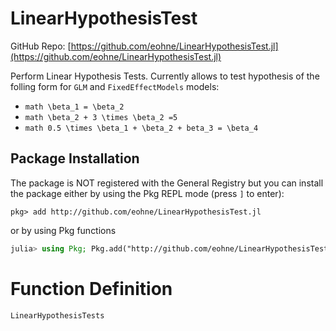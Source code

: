 
# LinearHypothesisTest
GitHub Repo: [https://github.com/eohne/LinearHypothesisTest.jl](https://github.com/eohne/LinearHypothesisTest.jl)

Perform Linear Hypothesis Tests. Currently allows to test hypothesis of the folling form for `GLM` and `FixedEffectModels` models:
 * ```math \beta_1 = \beta_2```
 * ```math \beta_2 + 3 \times \beta_2 =5```
 * ```math 0.5 \times \beta_1 + \beta_2 + beta_3 = \beta_4```

## Package Installation

The package is NOT registered with the General Registry but you can install the package either by using the Pkg REPL mode (press `]` to enter):
```
pkg> add http://github.com/eohne/LinearHypothesisTest.jl
```
or by using Pkg functions
```julia
julia> using Pkg; Pkg.add("http://github.com/eohne/LinearHypothesisTest.jl")
```
# Function Definition
````@docs
LinearHypothesisTests
````